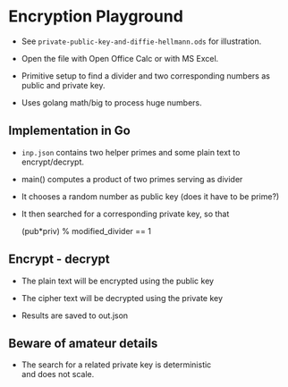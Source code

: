 # Encryption Playground 


* See `private-public-key-and-diffie-hellmann.ods` for illustration.  

* Open the file with Open Office Calc or with MS Excel.

* Primitive setup to find a divider and two corresponding numbers as public and private key.

* Uses golang math/big to process huge numbers.


## Implementation in Go

* `inp.json` contains two helper primes and some plain text to encrypt/decrypt.

* main() computes a product of two primes serving as divider 

* It chooses a random number as public key (does it have to be prime?)

* It then searched for a corresponding private key, so that 
    
    (pub*priv) % modified_divider == 1 

## Encrypt - decrypt

* The plain text will be encrypted using the public key

* The cipher text will be decrypted using the private key

* Results are saved to out.json


## Beware of amateur details

* The search for a related private key is deterministic  
 and does not scale.


